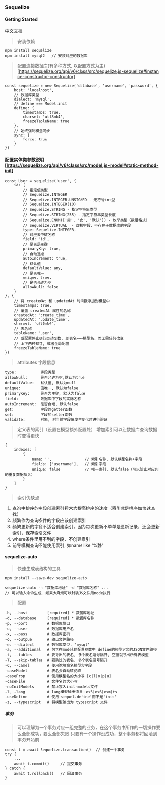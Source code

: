 ### Sequelize

#### Getting Started
[中文文档](https://www.sequelize.cn/core-concepts/getting-started)

> 安装依赖
```
npm install sequelize
npm install mysql2   // 安装对应的数据库
```
> 配置连接数据库(有多种方式, 以配置方式为主)[https://sequelize.org/api/v6/class/src/sequelize.js~sequelize#instance-constructor-constructor]
```
const sequelize = new Sequelize('database', 'username', 'password', {
    host: 'localhost',
    // 数据库类型
    dialect: 'mysql',
    // define === Model.init
    define: {
        timestamps: true,
        charset: 'utf8mb4',
        freezeTableName: true
    },
    // 始终强制模型同步
    sync: {
        force: true
    }
})
```

#### 配置实体类参数说明[https://sequelize.org/api/v6/class/src/model.js~model#static-method-init] 

```
const User = sequelize('user', {
    id: {
        // 指定值类型
        // Sequelize.INTEGER
        // Sequelize.INTEGER.UNSIGNED - 无符号int型
        // Sequelize.INTEGER(10)
        // Sequelize.STRING - 指定字符串类型
        // Sequelize.STRING(255) - 指定字符串类型长度
        // Sequelize.ENUM(['男', '女', '默认']) - 枚举类型（数组格式）
        // Sequelize.VIRTUAL  - 虚拟字段，不存在于数据库的字段
        type: Sequelize.INTEGER,
        // 对应表中键名称
        field: 'id',
        // 是否是主键
        primaryKey: true,
        // 自动递增
        autoIncrement: true,
        // 默认值
        defaultValue: any,
        // 是否唯一
        unique: true,
        // 是否允许为空
        allowNull: false
    }
}, {
    // 将 createdAt 和 updatedAt 时间戳添加到模型中
    timestamps: true,
    // 覆盖 createdAt 属性的名称
    createdAt: 'create_time',
    updatedAt: 'update_time',
    charset: 'uft8mb4',
    // 表名称
    tableName: 'user',
    // 或配置停止执行自动复数, 即表名===模型名，而无需任何改变
    // 上下两种都可, 或者全局配置
    freezeTableName: true
})
```

> attributes 字段信息
```
type:           字段类型
allowNull:      是否允许为空,默认为true
defaultValue:   默认值, 默认为null
unique:         值唯一, 默认为false
primaryKey:     是否为主键, 默认为false
field:          数据库中字段的实际名称
autoIncrement:  是否自增, 默认false
get:            字段的getter函数
set:            字段的setter函数
validate:       对象, 对当前字段值发生变化时进行验证
```

> 定义表的索引（设置在模型额外配置处）
>   增加索引可以让数据库查询数据时变得更快
```
{
    indexes: [
        {
            name: '',               // 索引名称, 默认模型名称+字段
            fields: ['username'],   // 索引字段
            unique: false           // 唯一索引, 默认false（可以防止对应列的重复数据插入）
        }
    ]
}
```
> 索引优缺点
1. 查询中排序的字段创建索引将大大提高排序的速度（索引就是排序加快速查找）
2. 频繁作为查询条件的字段应该创建索引
3. 频繁更新的字段不适合创建索引，因为每次更新不单单是更新记录，还会更新索引，保存索引文件
4. where条件里用不到的字段，不创建索引
5. 前导模糊查询不能使用索引, 如name like '%静'


####  sequelize-auto
> 快速生成表结构的工具

```
npm install --save-dev sequelize-auto

sequelize-auto -h "数据库地址" -d "数据库名称" ... 
// 可以输入命令生成, 如果太麻烦可以封装JS文件用node执行
```

> 配置
```
-h, --host         [required] * 数据库地址
-d, --database     [required] * 数据库名称
-p, --port         # 数据库端口
-u, --user         # 数据库用户名
-x, --pass         # 数据库密码
-o, --outpue       # 输出文件路径
-e, --dialect      # 数据库类型, 'mysql'
-a, --additional   # 包含在model的配置参数中 define的模型定义的JSON文件路径
-t, --tables       # 要导出的表名, 多个表名逗号隔开, 空值就导出所有表模型
-T, --skip-tables  # 要跳过的表名, 多个表名逗号隔开
-C, --camel        # 使用驼峰命名模型和字段
-caseModel         # 表名会自动转驼峰
-caseProp          # 使用模型名的大小写 [c|l|o|p|u]
-caseFile          # 文件名的大小写
-noInitModels      # 禁止写入init-models文件
-l, -lang          # lang模型输出语言：es5|es6|esm|ts
-useDefine         # 使用'sequel.define'而不是'init'
-z, --typescript   # 将模型输出为 typescript 文件
```

##### 事务

> 可以理解为一个事务对应一组完整的业务，在这个事务中所作的一切操作要么全部成功，要么全部失败
> 只要有一个操作没成功，整个事务都将回滚到事务开始前
```
const t = await Sequelize.transaction()  // 创建一个事务
try {
    ...
    await t.commit()     // 提交事务
} catch {
    await t.rollback()   // 回滚事务
}
```
